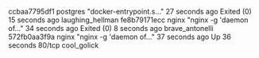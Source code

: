 ccbaa7795df1        postgres                                       "docker-entrypoint.s…"   27 seconds ago      Exited (0) 15 seconds ago                        laughing_hellman
fe8b79171ecc        nginx                                          "nginx -g 'daemon of…"   34 seconds ago      Exited (0) 8 seconds ago                         brave_antonelli
572fb0aa3f9a        nginx                                          "nginx -g 'daemon of…"   37 seconds ago      Up 36 seconds               80/tcp               cool_golick
